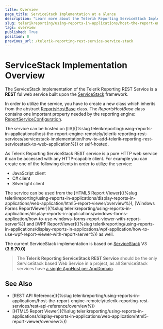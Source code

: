 ```yaml
---
title: Overview
page_title: ServiceStack Implementation at a Glance
description: "Learn more about the Telerik Reporting ServiceStack Implementation of the REST Service and what clients may use it."
slug: telerikreporting/using-reports-in-applications/host-the-report-engine-remotely/telerik-reporting-rest-services/servicestack-implementation/overview
tags: overview
published: True
position: 0
previous_url: /telerik-reporting-rest-service-service-stack
---
```


# ServiceStack Implementation Overview

The ServiceStack implementation of the Telerik Reporting REST Service is a __REST__ ful web service built upon the [ServiceStack](https://servicestack.net/) framework.

In order to utilize the service, you have to create a new class which inherits from the abstract [ReportsHostBase](/api/Telerik.Reporting.Services.ServiceStack.ReportsHostBase) class. The *ReportsHostBase* class contains one important property needed by the reporting engine: [ReportServiceConfiguration](/api/Telerik.Reporting.Services.ServiceStack.ReportsHostBase#Telerik_Reporting_Services_ServiceStack_ReportsHostBase_ReportServiceConfiguration).

The service can be hosted on [IIS]({%slug telerikreporting/using-reports-in-applications/host-the-report-engine-remotely/telerik-reporting-rest-services/servicestack-implementation/how-to-add-telerik-reporting-rest-servicestack-to-web-application%}) or self-hosted.

As Telerik Reporting ServiceStack REST service is a pure HTTP web service it can be accessed with any HTTP-capable client. For example you can create one of the following clients in order to utilize the service:

* JavaScript client
* C# client
* Silverlight client

The service can be used from the [HTML5 Report Viewer]({%slug telerikreporting/using-reports-in-applications/display-reports-in-applications/web-application/html5-report-viewer/overview%}), [Windows Forms ReportViewer]({%slug telerikreporting/using-reports-in-applications/display-reports-in-applications/windows-forms-application/how-to-use-windows-forms-report-viewer-with-report-server%}) and [WPF ReportViewer]({%slug telerikreporting/using-reports-in-applications/display-reports-in-applications/wpf-application/how-to-use-wpf-report-viewer-with-report-server%}) as well.

The current ServiceStack implementation is based on [ServiceStack](https://servicestack.net/) V3 __(3.9.70.0)__

> The __Telerik Reporting ServiceStack REST Service__ should be the only ServiceStack based Web Service in a project, as all ServiceStack services have [a single AppHost per AppDomain](https://docs.servicestack.net/modularizing-services).

## See Also

* [REST API Reference]({%slug telerikreporting/using-reports-in-applications/host-the-report-engine-remotely/telerik-reporting-rest-services/rest-api-reference/overview%})
* [HTML5 Report Viewer]({%slug telerikreporting/using-reports-in-applications/display-reports-in-applications/web-application/html5-report-viewer/overview%})
